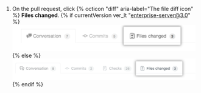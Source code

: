 1. On the pull request, click {% octicon "diff" aria-label="The file diff icon" %} **Files changed**.
{% if currentVersion ver_lt "enterprise-server@3.0" %}
  ![Pull Request Files changed tab](/assets/images/enterprise/2.22/pull-request-tabs-changed-files.png){% else %}
  ![Pull Request Files changed tab](/assets/images/help/pull_requests/pull-request-tabs-changed-files.png){% endif %}
